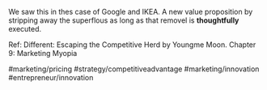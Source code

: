 We saw this in thes case of Google and IKEA. A new value proposition by stripping away the superflous as long as that removel is **thoughtfully** executed.

Ref: Different: Escaping the Competitive Herd by Youngme Moon. Chapter 9: Marketing Myopia

#marketing/pricing #strategy/competitiveadvantage #marketing/innovation #entrepreneur/innovation 